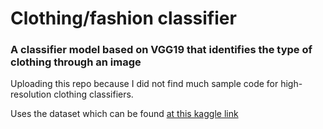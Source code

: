 # Clothing/fashion classifier
### A classifier model based on VGG19 that identifies the type of clothing through an image

Uploading this repo because I did not find much sample code for high-resolution clothing classifiers. 

Uses the dataset which can be found [at this kaggle link](https://www.kaggle.com/agrigorev/clothing-dataset-full)
